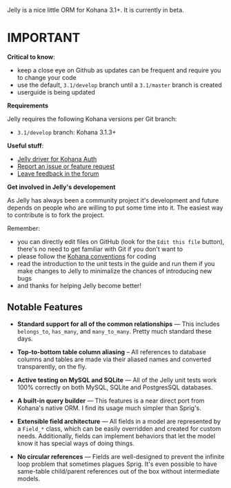 Jelly is a nice little ORM for Kohana 3.1+. It is currently in beta.

IMPORTANT
========

**Critical to know**:

* keep a close eye on Github as updates can be frequent and require you to change your code
* use the default, `3.1/develop` branch until a `3.1/master` branch is created
* userguide is being updated

**Requirements**

Jelly requires the following Kohana versions per Git branch:

* `3.1/develop` branch: Kohana 3.1.3+

**Useful stuff**:

 * [Jelly driver for Kohana Auth](https://github.com/creatoro/jelly-auth)
 * [Report an issue or feature request](https://github.com/creatoro/kohana-jelly-for-Kohana-3.1/issues)
 * [Leave feedback in the forum](http://forum.kohanaframework.org/discussion/8069/jelly-for-kohana-3.1-auth-driver-included)

**Get involved in Jelly's developement**

As Jelly has always been a community project it's development and future depends on people who are willing to put some time into it.
The easiest way to contribute is to fork the project.

Remember:

* you can directly edit files on GitHub (look for the `Edit this file` button), there's no need to get familiar with Git if you don't want to
* please follow the [Kohana conventions](http://kohanaframework.org/3.2/guide/kohana/conventions) for coding
* read the introduction to the unit tests in the guide and run them if you make changes to Jelly to minimalize the chances of introducing new bugs
* and thanks for helping Jelly become better!

## Notable Features

* **Standard support for all of the common relationships** — This includes
  `belongs_to`, `has_many`, and `many_to_many`. Pretty much standard these
  days.

* **Top-to-bottom table column aliasing** – All references to database columns
  and tables are made via their aliased names and converted transparently, on
  the fly.

* **Active testing on MySQL and SQLite** — All of the Jelly unit tests work
  100% correctly on both MySQL, SQLite and PostgresSQL databases.

* **A built-in query builder** — This features is a near direct port from
  Kohana's native ORM. I find its usage much simpler than Sprig's.

* **Extensible field architecture** — All fields in a model are represented by
  a `Field_*` class, which can be easily overridden and created for custom
  needs. Additionally, fields can implement behaviors that let the model know
  it has special ways of doing things.

* **No circular references** — Fields are well-designed to prevent the
  infinite loop problem that sometimes plagues Sprig. It's even possible to
  have same-table child/parent references out of the box without intermediate
  models.